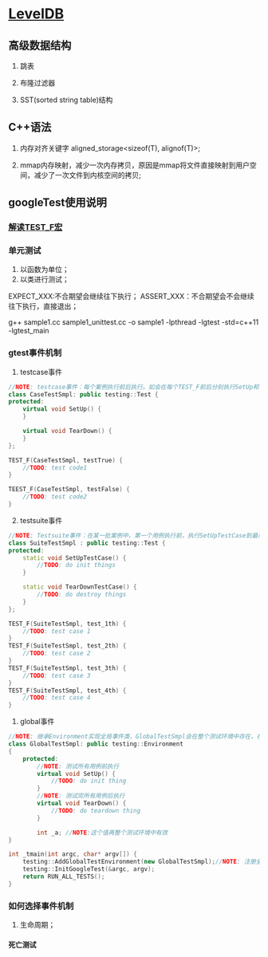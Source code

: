 # [LevelDB](https://hardcore.feishu.cn/docs/doccnqc6VrpZk2JXSTcNr3Pq7Eb)

## 高级数据结构

1. 跳表
   
2. 布隆过滤器
3. SST(sorted string table)结构
   
## C++语法

1. 内存对齐关键字 aligned_storage<sizeof(T), alignof(T)>;

2. mmap内存映射，减少一次内存拷贝，原因是mmap将文件直接映射到用户空间，减少了一次文件到内核空间的拷贝;

## googleTest使用说明

### [解读TEST_F宏](https://wenku.baidu.com/view/39b27341a75177232f60ddccda38376baf1fe090.html)


### 单元测试

1. 以函数为单位；
2. 以类进行测试；

EXPECT_XXX:不合期望会继续往下执行；
ASSERT_XXX：不合期望会不会继续往下执行，直接退出；

g++ sample1.cc sample1_unittest.cc -o sample1 -lpthread -lgtest -std=c++11 -lgtest_main

### gtest事件机制

1. testcase事件

```c++
//NOTE: testcase事件：每个案例执行前后执行。如会在每个TEST_F前后分别执行SetUp和TearDown
class CaseTestSmpl: public testing::Test {
protected:
    virtual void SetUp() {
    }

    virtual void TearDown() {
    }
};

TEST_F(CaseTestSmpl, testTrue) {
    //TODO: test code1
}

TEEST_F(CaseTestSmpl, testFalse) {
    //TODO: test code2
}
```

2. testsuite事件

```c++
//NOTE: Testsuite事件：在某一批案例中，第一个用例执行前，执行SetUpTestCase到最后一个用例执行后，执行TearDownTestCase。如SuiteTestSmpl的SetUpTestCase和TearDownTestCase会在下面的TEST_F系列函数执行前后执行一次。
class SuiteTestSmpl : public testing::Test {
protected:
    static void SetUpTestCase() {
        //TODO: do init things
    }

    static void TearDownTestCase() {
        //TODO: do destroy things
    }
};

TEST_F(SuiteTestSmpl, test_1th) {
    //TODO: test case 1
}
TEST_F(SuiteTestSmpl, test_2th) {
    //TODO: test case 2
}
TEST_F(SuiteTestSmpl, test_3th) {
    //TODO: test case 3
}
TEST_F(SuiteTestSmpl, test_4th) {
    //TODO: test case 4
}
```

1. global事件

```c++
//NOTE: 继承Environment实现全局事件类，GlobalTestSmpl会在整个测试环境中存在，在环境初始化时调用SetUp，在return RUN_ALL_TESTS执行后调用TearDown。该类需要重写main函数使用AddGlobalTestEnvironment加载才生效。
class GlobalTestSmpl: public testing::Environment
{
    protected:
        //NOTE: 测试所有用例前执行
        virtual void SetUp() {
            //TODO: do init thing
        }
        //NOTE: 测试完所有用例后执行
        virtual void TearDown() {
            //TODO: do teardown thing
        }

        int _a; //NOTE:这个值再整个测试环境中有效
}

int _tmain(int argc, char* argv[]) {
    testing::AddGlobalTestEnvironment(new GlobalTestSmpl);//NOTE: 注册全局事件类
    testing::InitGoogleTest(&argc, argv);
    return RUN_ALL_TESTS();
}
```

### 如何选择事件机制

1. 生命周期；

#### 死亡测试
